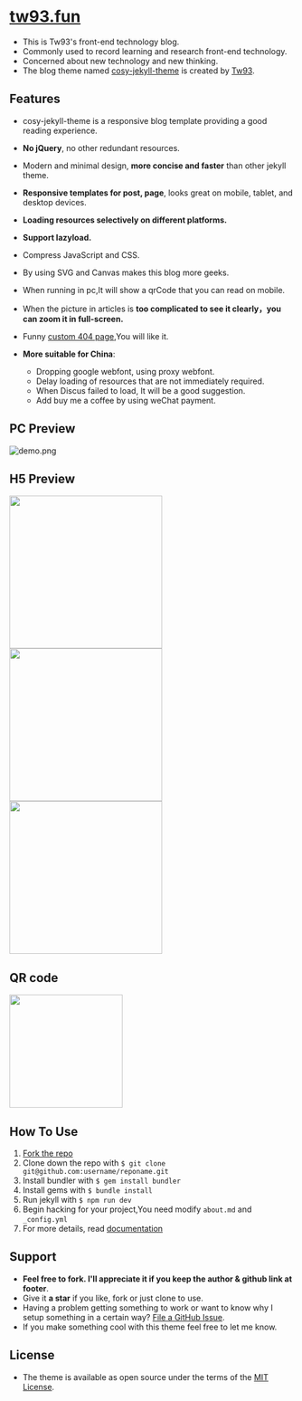 # [tw93.fun](yrir.github.io)

- This is Tw93's front-end technology blog.
- Commonly used to record learning and research front-end technology.
- Concerned about new technology and new thinking.
- The blog theme named [cosy-jekyll-theme](https://rubygems.org/gems/cosy-jekyll-theme) is created by [Tw93](https://tw93.fun/about/).

## Features

- cosy-jekyll-theme is a responsive blog template providing a good reading experience.
- **No jQuery**, no other redundant resources.
- Modern and minimal design, **more concise and faster** than other jekyll theme.
- **Responsive templates for post, page**, looks great on mobile, tablet, and desktop devices.
- **Loading resources selectively on different platforms.**
- **Support lazyload.**
- Compress JavaScript and CSS.
- By using SVG and Canvas makes this blog more geeks.
- When running in pc,It will show a qrCode that you can read on mobile.
- When the picture in articles is **too complicated to see it clearly，you can zoom it in full-screen.**
- Funny [custom 404 page](https://tw93.fun/err),You will like it.
- **More suitable for China**:

  - Dropping google webfont, using proxy webfont.
  - Delay loading of resources that are not immediately required.
  - When Discus failed to load, It will be a good suggestion.
  - Add buy me a coffee by using weChat payment.

## PC Preview

![demo.png](https://gw.alipayobjects.com/zos/k/nd/KOhiPv.jpg)

## H5 Preview

<img src="https://gw.alipayobjects.com/zos/k/yu/kkGDtF.jpg" width="270"/><img src="https://gw.alipayobjects.com/zos/k/2d/2.jpg" width="270"/><img src="https://gw.alipayobjects.com/zos/k/ki/3.jpg" width="270"/>

## QR code

<img src="https://gw.alipayobjects.com/zos/k/lu/3.png" width="200"/>

## How To Use

1. [Fork the repo](https://github.com/tw93/tw93.github.io)
2. Clone down the repo with `$ git clone git@github.com:username/reponame.git`
3. Install bundler with `$ gem install bundler`
4. Install gems with `$ bundle install`
5. Run jekyll with `$ npm run dev`
6. Begin hacking for your project,You need modify `about.md` and `_config.yml`
7. For more details, read [documentation](http://jekyllrb.com/)

## Support

- **Feel free to fork. I'll appreciate it if you keep the author & github link at footer**.
- Give it **a star** if you like, fork or just clone to use.
- Having a problem getting something to work or want to know why I setup something in a certain way? [File a GitHub Issue](https://github.com/tw93/tw93.github.io/issues/new).
- If you make something cool with this theme feel free to let me know.

## License

- The theme is available as open source under the terms of the [MIT License](http://opensource.org/licenses/MIT).

